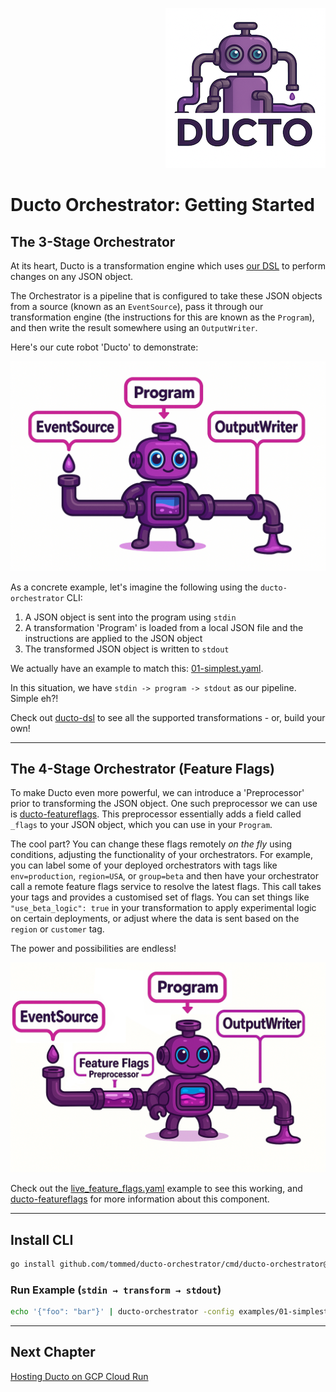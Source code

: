 <!--suppress HtmlDeprecatedAttribute -->
<p align="right">
    <a href="https://github.com/tommed" title="See Project Ducto">
        <img src="../assets/ducto-logo-small.png" alt="A part of Project Ducto"/>
    </a>
</p>

# Ducto Orchestrator: Getting Started

## The 3-Stage Orchestrator 

At its heart, Ducto is a transformation engine which uses 
[our DSL](https://github.com/tommed/ducto-dsl) to perform 
changes on any JSON object.

The Orchestrator is a pipeline that is configured to take these JSON objects from a 
source (known as an `EventSource`), pass it through our transformation engine 
(the instructions for this are known as the `Program`), and then write the result
somewhere using an `OutputWriter`.

Here's our cute robot 'Ducto' to demonstrate:

<!--suppress HtmlDeprecatedAttribute -->
<p align="center">
  <img alt="Ducto's 3-stage pipeline" src="../assets/ducto-stages-three.png" />
</p>

As a concrete example, let's imagine the following using the `ducto-orchestrator` CLI:
1. A JSON object is sent into the program using `stdin`
2. A transformation 'Program' is loaded from a local JSON file and the instructions are applied to the JSON object
3. The transformed JSON object is written to `stdout`

We actually have an example to match this: [01-simplest.yaml](../examples/01-simplest.yaml).

In this situation, we have `stdin -> program -> stdout` as our pipeline. Simple eh?!

Check out [ducto-dsl](https://github.com/tommed/ducto-dsl) to see all the supported 
transformations - or, build your own!

---
## The 4-Stage Orchestrator (Feature Flags)

To make Ducto even more powerful, we can introduce a 'Preprocessor' prior to 
transforming the JSON object. One such preprocessor we can use is 
[ducto-featureflags](https://github.com/tommed/ducto-featureflags). This preprocessor essentially adds
a field called `_flags` to your JSON object, which you can use in your `Program`.

The cool part? You can change these flags remotely _on the fly_ using conditions, adjusting 
the functionality of your orchestrators. For example, you can label some of your 
deployed orchestrators with tags like `env=production`, `region=USA`, or `group=beta` and then
have your orchestrator call a remote feature flags service to resolve the latest flags.
This call takes your tags and provides a customised set of flags. You can set things 
like `"use_beta_logic": true` in your transformation to apply experimental logic on certain deployments,
or adjust where the data is sent based on the `region` or `customer` tag.

The power and possibilities are endless!

<!--suppress HtmlDeprecatedAttribute -->
<p align="center">
  <img alt="Ducto's 4-stage pipeline" src="../assets/ducto-stages-four.png" />
</p>

Check out the [live_feature_flags.yaml](../examples/live_feature_flags.yaml) example to 
see this working, and [ducto-featureflags](https://github.com/tommed/ducto-featureflags)
for more information about this component.

---
## Install CLI

```bash
go install github.com/tommed/ducto-orchestrator/cmd/ducto-orchestrator@latest
```

### Run Example (`stdin → transform → stdout`)

```bash
echo '{"foo": "bar"}' | ducto-orchestrator -config examples/01-simplest.yaml
```

---
## Next Chapter

[Hosting Ducto on GCP Cloud Run](./gcp-cloud-run.md)
